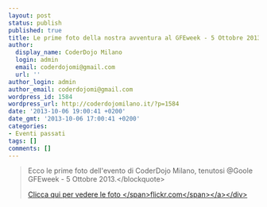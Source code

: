 ```yaml
---
layout: post
status: publish
published: true
title: Le prime foto della nostra avventura al GFEweek - 5 Ottobre 2013
author:
  display_name: CoderDojo Milano
  login: admin
  email: coderdojomi@gmail.com
  url: ''
author_login: admin
author_email: coderdojomi@gmail.com
wordpress_id: 1584
wordpress_url: http://coderdojomilano.it/?p=1584
date: '2013-10-06 19:00:41 +0200'
date_gmt: '2013-10-06 17:00:41 +0200'
categories:
- Eventi passati
tags: []
comments: []
---
```

<blockquote>Ecco le prime foto dell'evento di CoderDojo Milano, tenutosi @Goole GFEweek - 5 Ottobre 2013.<&#47;blockquote></p>
<div class="flickr"><a href="http:&#47;&#47;www.flickr.com&#47;photos&#47;98942956@N02&#47;sets&#47;72157636247790964&#47;" target="_blank"><img alt="" src="http:&#47;&#47;coderdojomilano.it&#47;wp-content&#47;uploads&#47;2013&#47;10&#47;google01.jpg" &#47;><span class="flickrText">Clicca qui per vedere le foto <&#47;span><span class="flickrName">flickr.com<&#47;span><&#47;a><&#47;div></p>
